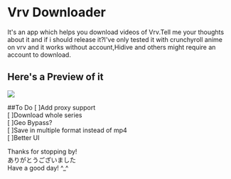 # Vrv Downloader

It's an app which helps you download videos of Vrv.Tell me your thoughts about it and if i should release it?I've only tested it with crunchyroll anime on vrv and it works without account,Hidive and others might require an account to download.

## Here's a Preview of it
<img src="https://github.com/honghongleong/Vrv-Downloader/blob/master/Preview/preview%202.png"/>

##To Do
[ ]Add proxy support  
[ ]Download whole series  
[ ]Geo Bypass?  
[ ]Save in multiple format instead of mp4  
[ ]Better UI  

Thanks for stopping by!  
ありがとうございました  
Have a good day! ^_^
